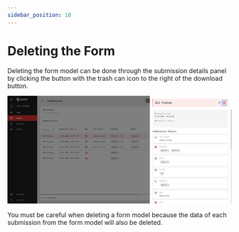 ```yaml
---
sidebar_position: 10
---
```


# Deleting the Form

Deleting the form model can be done through the submission details panel by clicking the button with the trash can icon to the right of the download button.

![](/img/screenshots/website-application-usage/submissions/deleting-the-form/deleting-the-form-1.png)

You must be careful when deleting a form model because the data of each submission from the form model will also be deleted.